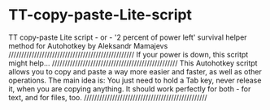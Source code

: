 # TT-copy-paste-Lite-script
TT copy-paste Lite script - or - '2 percent of power left' survival helper method for Autohotkey
by Aleksandr Mamajevs
/////////////////////////////////////////////////
If your power is down, this scritpt might help...
/////////////////////////////////////////////////
This Autohotkey scritpt allows you to copy and paste a way more easier and faster, 
as well as other operations.
The main idea is:
You just need to hold a Tab key, never release it, when you are copying anything. 
It should  work perfectly for both - for text, and for files, too.
////////////////////////////////////////////////
